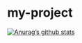 # my-project
[![Anurag’s github stats](https://github-readme-stats.vercel.app/api?username=Gauri2121)](https://github.com/Gauri2121)
